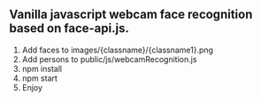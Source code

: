 ## Vanilla javascript webcam face recognition based on face-api.js.

1. Add faces to images/{classname}/{classname1}.png
2. Add persons to public/js/webcamRecognition.js
3. npm install
4. npm start
5. Enjoy
